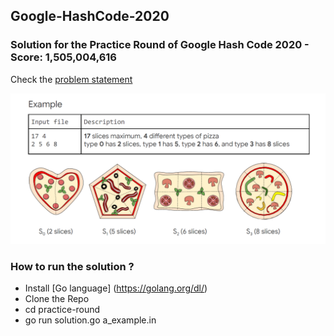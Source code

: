 ## Google-HashCode-2020

### Solution for the Practice Round of Google Hash Code 2020 - Score: 1,505,004,616
Check the [problem statement](Problem/slice.pdf)

<img src="practise-round/pizza.png">

### How to run the solution ?
- Install [Go language] (https://golang.org/dl/)
- Clone the Repo
- cd practice-round
- go run solution.go a_example.in 